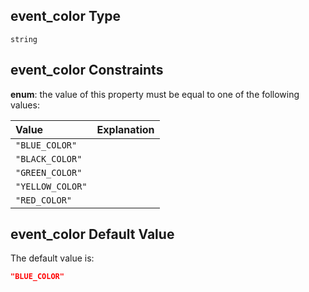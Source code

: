 ## event_color Type

`string`

## event_color Constraints

**enum**: the value of this property must be equal to one of the following values:

| Value            | Explanation |
| :--------------- | ----------- |
| `"BLUE_COLOR"`   |             |
| `"BLACK_COLOR"`  |             |
| `"GREEN_COLOR"`  |             |
| `"YELLOW_COLOR"` |             |
| `"RED_COLOR"`    |             |

## event_color Default Value

The default value is:

```json
"BLUE_COLOR"
```

